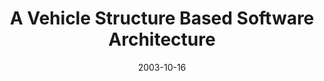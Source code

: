 ---
abstract: ''
authors:
- Christoph Falk
- Thomas Grechenig
- Wolfgang Zuser
date: '2003-10-16'
featured: false
links:
- name: Publik
  url: https://publik.tuwien.ac.at/showentry.php?ID=138180&lang=2
publication: 'Vortrag: ACIS Fourth International Conference on Software Engineering,
  Artificial Intelligence, Networking and Parallel/Distributed Computing (SNPD), Lübeck,
  Germany; 16.10.2003 - 18.10.2003; in: "Proceedings of the ACIS Fourth International
  Conference on Software Engineering, Artificial Intelligence, Networking and Parallel/Distributed
  Computing (SNPD''03)", (2003), ISBN: 0-9700776-7-x; S. 424 - 429'
publication_types:
- '1'
publishDate: '2003-10-16'
title: A Vehicle Structure Based Software Architecture
url_pdf: ''
---